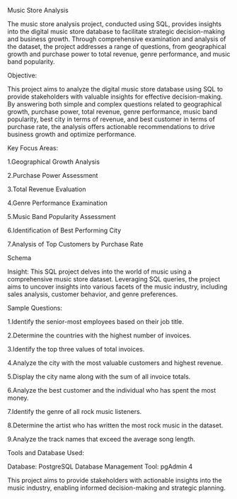 Music Store Analysis

The music store analysis project, conducted using SQL, provides insights into the digital music store database to facilitate strategic decision-making and business growth. Through comprehensive examination and analysis of the dataset, the project addresses a range of questions, from geographical growth and purchase power to total revenue, genre performance, and music band popularity.

Objective:

This project aims to analyze the digital music store database using SQL to provide stakeholders with valuable insights for effective decision-making. By answering both simple and complex questions related to geographical growth, purchase power, total revenue, genre performance, music band popularity, best city in terms of revenue, and best customer in terms of purchase rate, the analysis offers actionable recommendations to drive business growth and optimize performance.

Key Focus Areas:

1.Geographical Growth Analysis

2.Purchase Power Assessment

3.Total Revenue Evaluation

4.Genre Performance Examination

5.Music Band Popularity Assessment

6.Identification of Best Performing City

7.Analysis of Top Customers by Purchase Rate

Schema

Insight: This SQL project delves into the world of music using a comprehensive music store dataset. Leveraging SQL queries, the project aims to uncover insights into various facets of the music industry, including sales analysis, customer behavior, and genre preferences.

Sample Questions:

1.Identify the senior-most employees based on their job title.

2.Determine the countries with the highest number of invoices.

3.Identify the top three values of total invoices.

4.Analyze the city with the most valuable customers and highest revenue.

5.Display the city name along with the sum of all invoice totals.

6.Analyze the best customer and the individual who has spent the most money.

7.Identify the genre of all rock music listeners.

8.Determine the artist who has written the most rock music in the dataset.

9.Analyze the track names that exceed the average song length.

Tools and Database Used:

Database: PostgreSQL Database Management Tool: pgAdmin 4

This project aims to provide stakeholders with actionable insights into the music industry, enabling informed decision-making and strategic planning.
